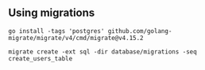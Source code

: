 ## Using migrations

```shell
go install -tags 'postgres' github.com/golang-migrate/migrate/v4/cmd/migrate@v4.15.2
```

```shell
migrate create -ext sql -dir database/migrations -seq create_users_table
```